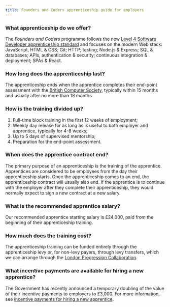 ```yaml
---
title: Founders and Coders apprenticeship guide for employers
---
```


### What apprenticeship do we offer?

The _Founders and Coders_ programme follows the new [Level 4 Software Developer apprenticeship standard](https://www.instituteforapprenticeships.org/media/4392/software-developer-st0116-standard.pdf) and focuses on the modern Web stack: JavaScript, HTML & CSS; Git; HTTP; testing; Node.js & Express; SQL & databases; APIs, authentication & security; continuous integration & deployment; SPAs & React.

### How long does the apprenticeship last?

The apprenticeship ends when the apprentice completes their end-point assessment with the [British Computer Society](https://www.bcs.org/develop-your-people/develop-your-team-or-organisation/digital-it-apprenticeships-for-your-team/bcs-end-point-assessment/), typically within 15 months and usually after no more than 18 months. 

### How is the training divided up?

  1. Full-time block training in the first 12 weeks of employment;
  1. Weekly day release for as long as is useful to both employer and apprentice, typically for 4-8 weeks; 
  1. Up to 5 days of supervised mentorship;
  1. Preparation for the end-point assessment.
  
### When does the apprentice contract end?

  The primary purpose of an apprenticeship is the training of the apprentice. Apprentices are considered to be employees from the day their apprenticeship starts. Once the apprenticeship comes to an end, the apprenticeship contract will usually also end. If the apprentice is to continue with the employer after they complete their apprenticeship, they would normally expect to sign a new contract at a new salary. 
  
### What is the recommended apprentice salary?

  Our recommended apprentice starting salary is £24,000, paid from the beginning of their apprenticeship training.

### How much does the training cost?

  The apprenticeship training can be funded entirely through the apprenticeship levy or, for non-levy payers, through levy transfers, which we can arrange through the [London Progression Collaboration](https://www.thelpc.uk/). 
  
### What incentive payments are available for hiring a new apprentice?

  The Government has recently announced a temporary doubling of the value of their incentive payments to employers to £3,000. For more information, see [incentive payments for hiring a new apprentice](https://www.gov.uk/guidance/incentive-payments-for-hiring-a-new-apprentice). 
